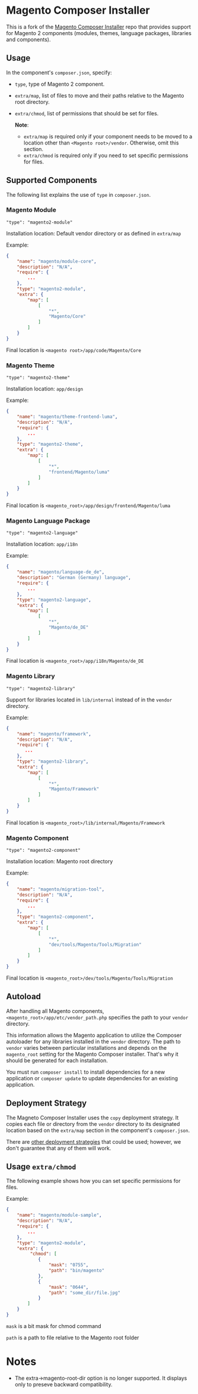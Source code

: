 # Magento Composer Installer

This is a fork of the [Magento Composer Installer](https://github.com/magento-hackathon/magento-composer-installer) repo that provides support for Magento 2 components (modules, themes, language packages, libraries and components).

## Usage

In the component's `composer.json`, specify:

*   `type`, type of Magento 2 component.
*   `extra/map`, list of files to move and their paths relative to the Magento root directory.
*   `extra/chmod`, list of permissions that should be set for files.

    **Note**:
    * `extra/map` is required only if your component needs to be moved to a location other than `<Magento root>/vendor`. Otherwise, omit this section.
    * `extra/chmod` is required only if you need to set specific permissions for files.


## Supported Components
The following list explains the use of `type` in `composer.json`.

### Magento Module 
`"type": "magento2-module"`

Installation location: Default vendor directory or as defined in `extra/map`

Example:

```json
{
    "name": "magento/module-core",
    "description": "N/A",
    "require": {
        ...
    },
    "type": "magento2-module",
    "extra": {
        "map": [
            [
                "*",
                "Magento/Core"
            ]
        ]
    }
}
```

Final location is `<magento root>/app/code/Magento/Core`

### Magento Theme 
`"type": "magento2-theme"`

Installation location: `app/design`

Example:
```json
{
    "name": "magento/theme-frontend-luma",
    "description": "N/A",
    "require": {
        ...
    },
    "type": "magento2-theme",
    "extra": {
        "map": [
            [
                "*",
                "frontend/Magento/luma"
            ]
        ]
    }
}
```

Final location is `<magento_root>/app/design/frontend/Magento/luma`

### Magento Language Package
`"type": "magento2-language"`

Installation location: `app/i18n`

Example:
```json
{
    "name": "magento/language-de_de",
    "description": "German (Germany) language",
    "require": {
        ...
    },
    "type": "magento2-language",
    "extra": {
        "map": [
            [
                "*",
                "Magento/de_DE"
            ]
        ]
    }
}
```

Final location is `<magento_root>/app/i18n/Magento/de_DE`

### Magento Library
`"type": "magento2-library"`

Support for libraries located in `lib/internal` instead of in the `vendor` directory.

Example:

```json
{
    "name": "magento/framework",
    "description": "N/A",
    "require": {
       ...
    },
    "type": "magento2-library",
    "extra": {
        "map": [
            [
                "*",
                "Magento/Framework"
            ]
        ]
    }
}
```

Final location is `<magento_root>/lib/internal/Magento/Framework`

### Magento Component
`"type": "magento2-component"`

Installation location: Magento root directory

Example:

```json
{
    "name": "magento/migration-tool",
    "description": "N/A",
    "require": {
        ...
    },
    "type": "magento2-component",
    "extra": {
        "map": [
            [
                "*",
                "dev/tools/Magento/Tools/Migration"
            ]
        ]
    }
}
```

Final location is `<magento_root>/dev/tools/Magento/Tools/Migration`


## Autoload
After handling all Magento components, `<magento_root>/app/etc/vendor_path.php` specifies the path to your `vendor` directory.

This information allows the Magento application to utilize the Composer autoloader for any libraries installed in the `vendor` directory. The path to `vendor` varies between particular installations and depends on the `magento_root` setting for the Magento Composer installer. That's why it should be generated for each installation.

You must run `composer install` to install dependencies for a new application or `composer update` to update dependencies for an existing application.

## Deployment Strategy
The Magneto Composer Installer uses the `copy` deployment strategy. It copies each file or directory from the `vendor` directory to its designated location based on the `extra/map` section in the component's `composer.json`.

There are [other deployment strategies](https://github.com/magento/magento-composer-installer/blob/master/doc/Deploy.md) that could be used; however, we don't guarantee that any of them will work.

## Usage `extra/chmod`

The following example shows how you can set specific permissions for files.

Example:

```json
{
    "name": "magento/module-sample",
    "description": "N/A",
    "require": {
        ...
    },
    "type": "magento2-module",
    "extra": {
         "chmod": [
            {
                "mask": "0755",
                "path": "bin/magento"
            },
            {
                "mask": "0644",
                "path": "some_dir/file.jpg"
            }
        ]
    }
}
```

`mask` is a bit mask for chmod command

`path` is a path to file relative to the Magento root folder

# Notes
- The extra->magento-root-dir option is no longer supported. It displays only to preseve backward compatibility.